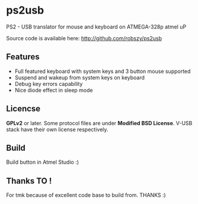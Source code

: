 # ps2usb

PS2 - USB translator for mouse and keyboard on ATMEGA-328p atmel uP

Source code is available here: <http://github.com/robszy/ps2usb>


Features
----------

* Full featured keyboard with system keys and 3 button mouse supported
* Suspend and wakeup from system keys on keyboard
* Debug key errors capability
* Nice diode effect in sleep mode

Licencse
----------
**GPLv2** or later. Some protocol files are under **Modified BSD License**.
V-USB stack have their own license respectively.

Build
---------
Build button in Atmel Studio :)

Thanks TO !
---------
For tmk because of excellent code base to build from. THANKS :)


